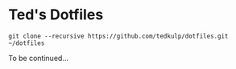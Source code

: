 # Ted's Dotfiles

    git clone --recursive https://github.com/tedkulp/dotfiles.git ~/dotfiles

To be continued...

